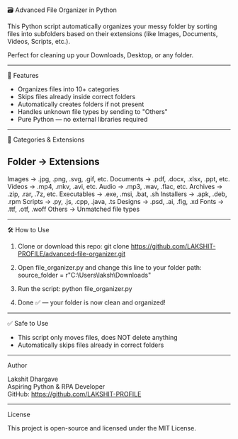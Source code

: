 🗃️ Advanced File Organizer in Python

This Python script automatically organizes your messy folder by sorting files into subfolders based on their extensions (like Images, Documents, Videos, Scripts, etc.).

Perfect for cleaning up your Downloads, Desktop, or any folder.

---

🚀 Features

- Organizes files into 10+ categories
- Skips files already inside correct folders
- Automatically creates folders if not present
- Handles unknown file types by sending to "Others"
- Pure Python — no external libraries required

---

📂 Categories & Extensions

## Folder → Extensions

Images → .jpg, .png, .svg, .gif, etc.
Documents → .pdf, .docx, .xlsx, .ppt, etc.
Videos → .mp4, .mkv, .avi, etc.
Audio → .mp3, .wav, .flac, etc.
Archives → .zip, .rar, .7z, etc.
Executables → .exe, .msi, .bat, .sh
Installers → .apk, .deb, .rpm
Scripts → .py, .js, .cpp, .java, .ts
Designs → .psd, .ai, .fig, .xd
Fonts → .ttf, .otf, .woff
Others → Unmatched file types

---

🛠️ How to Use

1. Clone or download this repo:
   git clone https://github.com/LAKSHIT-PROFILE/advanced-file-organizer.git

2. Open file_organizer.py and change this line to your folder path:
   source_folder = r"C:\Users\laksh\Downloads"

3. Run the script:
   python file_organizer.py

4. Done ✅ — your folder is now clean and organized!

---

✅ Safe to Use

- This script only moves files, does NOT delete anything
- Automatically skips files already in correct folders

---

Author

Lakshit Dhargave  
Aspiring Python & RPA Developer  
GitHub: https://github.com/LAKSHIT-PROFILE

---

License

This project is open-source and licensed under the MIT License.
